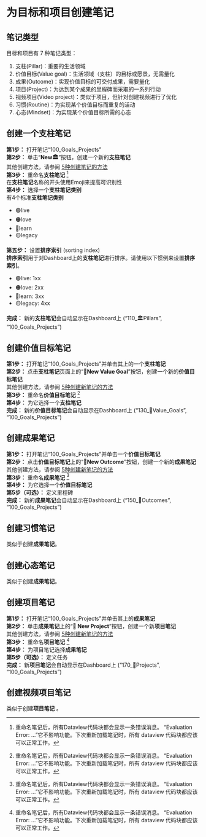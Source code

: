 # 为目标和项目创建笔记

## 笔记类型

目标和项目有 7 种笔记类型：

1. 支柱(Pillar)：重要的生活领域
2. 价值目标(Value goal)：生活领域（支柱）的目标或愿景，无需量化
3. 成果(Outcome)：实现价值目标的可交付成果，需要量化
4. 项目(Project)：为达到某个成果的里程碑而采取的一系列行动
5. 视频项目(Video project)：类似于项目，但针对创建视频进行了优化
1. 习惯(Routine)：为实现某个价值目标而重复的活动
2. 心态(Mindset)：为实现某个价值目标所需的心态

## 创建一个支柱笔记

**第1步：** 打开笔记“100_Goals_Projects”  
**第2步：** 单击“**New🏛**”按钮，创建一个新的**支柱笔记**  
其他创建方法，请参阅 [5种创建笔记的方法](QS_a1_5_ways_to_create_new_notes.md)  
**第3步：** 重命名**支柱笔记** [^1]  
在**支柱笔记**名称的开头使用Emoji来提高可识别性  
**第4步：** 选择一个**支柱笔记类别**  
有4个标准**支柱笔记类别**  

- 🟢live  
- 🟠love  
- 🔵learn   
- 🟡legacy  

**第五步：** 设置**排序索引** (sorting index)  
**排序索引**用于对Dashboard上的**支柱笔记**进行排序。请使用以下惯例来设置**排序索引**。  

- 🟢live: 1xx  
- 🟠love: 2xx  
- 🔵learn: 3xx  
- 🟡legacy: 4xx  

**完成：** 新的**支柱笔记**会自动显示在Dashboard上 (“110_🏛Pillars”, “100_Goals_Projects”)  


## 创建价值目标笔记
**第1步：** 打开笔记“100_Goals_Projects”并单击其上的一个**支柱笔记**  
**第2步：** 点击**支柱笔记**页面上的“**🌟New Value Goal**”按钮，创建一个新的**价值目标笔记**  
其他创建方法，请参阅 [5种创建新笔记的方法](QS_a1_5_ways_to_create_new_notes.md)  
**第3步：** 重命名**价值目标笔记** [^1]  
**第4步：** 为它选择一个**支柱笔记**  
**完成：** 新的**价值目标笔记**会自动显示在Dashboard上 (“130_🌟Value_Goals”, “100_Goals_Projects”)  

## 创建成果笔记
**第1步：** 打开笔记“100_Goals_Projects”并单击一个**价值目标笔记**  
**第2步：** 点击**价值目标笔记**上的“**🎯New Outcome**”按钮，创建一个新的**成果笔记**  
其他创建方法，请参阅 [5种创建新笔记的方法 ](QS_a1_5_ways_to_create_new_notes.md)  
**第3步：** 重命名**成果笔记** [^1]  
**第4步：** 为它选择一个**价值目标笔记**  
**第5步（可选）：** 定义里程碑  
**完成：** 新的**成果笔记**会自动显示在Dashboard上 (“150_🎯Outcomes”, “100_Goals_Projects”)

## 创建习惯笔记
类似于创建**成果笔记**。 

## 创建心态笔记
类似于创建**成果笔记**。 

## 创建项目笔记
**第1步：** 打开笔记“100_Goals_Projects”并单击其上的**成果笔记**  
**第2步：** 单击**成果笔记**上的“**💎 New Project**”按钮，创建一个新**项目笔记**  
其他创建方法，请参阅 [5种创建新笔记的方法](QS_a1_5_ways_to_create_new_notes.md)  
**第3步：** 重命名**项目笔记** [^1]  
**第4步：** 为项目笔记选择**成果笔记**  
**第5步（可选）：** 定义任务  
**完成：** 新**项目笔记**会自动显示在Dashboard上 (“170_💎Projects”, “100_Goals_Projects”)

## 创建视频项目笔记
类似于创建**项目笔记** 。



[^1]: 重命名笔记后，所有Dataview代码块都会显示一条错误消息。 “Evaluation Error: ...”它不影响功能。下次重新加载笔记时，所有 dataview 代码块都应该可以正常工作。


